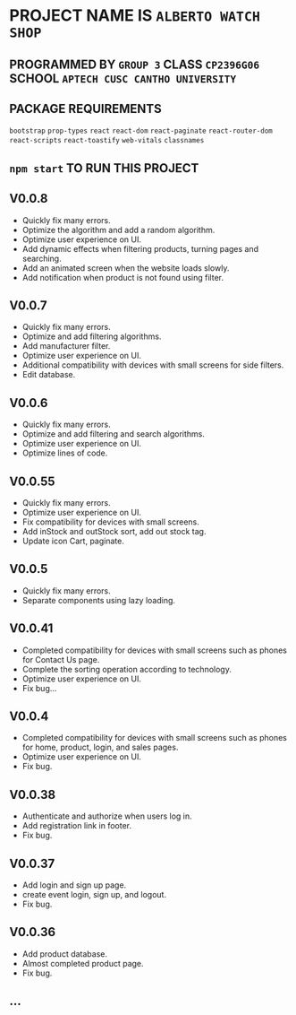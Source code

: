 # PROJECT NAME IS `ALBERTO WATCH SHOP`
## PROGRAMMED BY `GROUP 3` CLASS `CP2396G06` SCHOOL `APTECH CUSC CANTHO UNIVERSITY` 

## PACKAGE REQUIREMENTS 
`bootstrap`
`prop-types`
`react`
`react-dom`
`react-paginate`
`react-router-dom`
`react-scripts`
`react-toastify`
`web-vitals`
`classnames`

## `npm start` TO RUN THIS PROJECT

## V0.0.8 
- Quickly fix many errors.
- Optimize the algorithm and add a random algorithm.
- Optimize user experience on UI.
- Add dynamic effects when filtering products, turning pages and searching.
- Add an animated screen when the website loads slowly.
- Add notification when product is not found using filter.


## V0.0.7
- Quickly fix many errors.
- Optimize and add filtering algorithms.
- Add manufacturer filter.
- Optimize user experience on UI.
- Additional compatibility with devices with small screens for side filters.
- Edit database.

## V0.0.6
- Quickly fix many errors.
- Optimize and add filtering and search algorithms.
- Optimize user experience on UI.
- Optimize lines of code.


## V0.0.55 
- Quickly fix many errors.
- Optimize user experience on UI.
- Fix compatibility for devices with small screens.
- Add inStock and outStock sort, add out stock tag.
- Update icon Cart, paginate.

## V0.0.5
- Quickly fix many errors.
- Separate components using lazy loading.

## V0.0.41
- Completed compatibility for devices with small screens such as phones for Contact Us page.
- Complete the sorting operation according to technology.
- Optimize user experience on UI.
- Fix bug...

## V0.0.4
- Completed compatibility for devices with small screens such as phones for home, product, login, and sales pages.
- Optimize user experience on UI.
- Fix bug.

## V0.0.38
- Authenticate and authorize when users log in.
- Add registration link in footer.
- Fix bug.

## V0.0.37 
- Add login and sign up page.
- create event login, sign up, and logout.
- Fix bug.

## V0.0.36
- Add product database.
- Almost completed product page.
- Fix bug.

## ...

